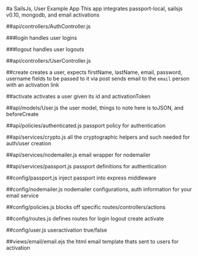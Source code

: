 #a SailsJs, User Example App
This app integrates passport-local, sailsjs v0.10, mongodb, and email activations


##api/controllers/AuthController.js

###login
handles user logins

###logout
handles user logouts

##api/controllers/UserController.js

##create
creates a user, expects firstName, lastName, email, password, username fields to be passed to it via post
sends email to the `email` person with an activation link

##activate
activates a user given its id and activationToken

##api/models/User.js
the user model, things to note here is toJSON, and beforeCreate

##api/policies/authenticated.js
passport policy for authentication

##api/services/crypto.js
all the cryptographic helpers and such needed for auth/user creation

##api/services/nodemailer.js
email wrapper for nodemailer

##api/services/passport.js
passport definitions for authentication

##config/passport.js
inject passport into express middleware

##config/nodemailer.js
nodemailer configurations, auth information for your email service

##config/policies.js
blocks off specific routes/controllers/actions

##config/routes.js
defines routes for login logout create activate

##config/user.js
useractivation true/false

##views/email/email.ejs
the html email template thats sent to users for activation